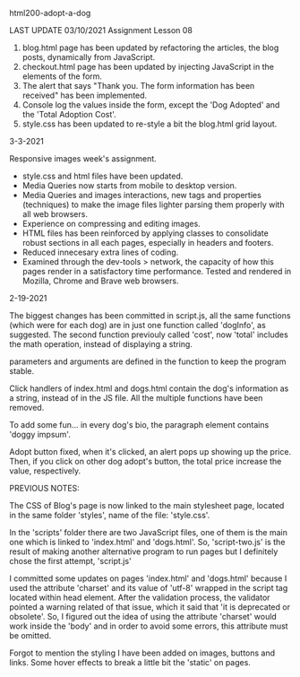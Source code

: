 html200-adopt-a-dog

LAST UPDATE 03/10/2021
Assignment Lesson 08 

1. blog.html page has been updated by refactoring the articles, the blog posts, dynamically from JavaScript.
2. checkout.html page has been updated by injecting JavaScript in the elements of the form. 
3. The alert that says "Thank you. The form information has been received" has been implemented.
4. Console log the values inside the form, except the 'Dog Adopted' and the 'Total Adoption Cost'.
5. style.css has been updated to re-style a bit the blog.html grid layout.


3-3-2021

Responsive images week's assignment. 
- style.css and html files have been updated. 
- Media Queries now starts from mobile to desktop version.
- Media Queries and images interactions, new tags and properties (techniques) to make the image files lighter parsing them properly with all web browsers.
- Experience on compressing and editing images.
- HTML files has been reinforced by applying classes to consolidate robust sections in all each pages, especially in headers and footers.
- Reduced innecesary extra lines of coding.
- Examined through the dev-tools > network, the capacity of how this pages render in a satisfactory time performance. Tested and rendered in Mozilla, Chrome and Brave web    browsers.


2-19-2021

The biggest changes has been committed in script.js, all the same functions (which were for each dog) are in just one function called 'dogInfo', as suggested. The second function previouly called 'cost', now 'total' includes the math operation, instead of displaying a string.

parameters and arguments are defined in the function to keep the program stable.

Click handlers of index.html and dogs.html contain the dog's information as a string, instead of in the JS file. All the multiple functions have been removed.

To add some fun... in every dog's bio, the paragraph element contains 'doggy impsum'.

Adopt button fixed, when it's clicked, an alert pops up showing up the price. Then, if you click on other dog adopt's button, the total price increase the value, respectively.



PREVIOUS NOTES:

The CSS of Blog's page is now linked to the main stylesheet page, located in the same folder 'styles', name of the file: 'style.css'.

In the 'scripts' folder there are two JavaScript files, one of them is the main one which is linked to 'index.html' and 'dogs.html'. So, 'script-two.js' is the result of making another alternative program to run pages but I definitely chose the first attempt, 'script.js'

I committed some updates on pages 'index.html' and 'dogs.html' because I used the attribute 'charset' and its value of 'utf-8' wrapped in the script tag located within head element. After the validation process, the validator pointed a warning related of that issue, which it said that 'it is deprecated or obsolete'. So, I figured out the idea of using the attribute 'charset' would work inside the 'body' and in order to avoid some errors, this attribute must be omitted.

Forgot to mention the styling I have been added on images, buttons and links. Some hover effects to break a little bit the 'static' on pages.
